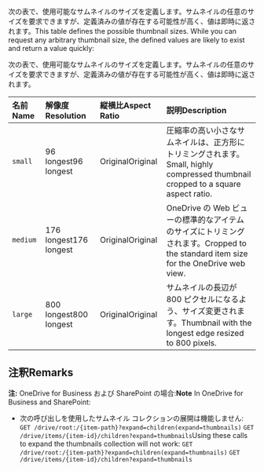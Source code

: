 <span data-ttu-id="1a864-p105">次の表で、使用可能なサムネイルのサイズを定義します。サムネイルの任意のサイズを要求できますが、定義済みの値が存在する可能性が高く、値は即時に返されます。</span><span class="sxs-lookup"><span data-stu-id="1a864-p105">This table defines the possible thumbnail sizes. While you can request any arbitrary thumbnail size, the defined values are likely to exist and return a value quickly:</span></span>

次の表で、使用可能なサムネイルのサイズを定義します。サムネイルの任意のサイズを要求できますが、定義済みの値が存在する可能性が高く、値は即時に返されます。

| <span data-ttu-id="1a864-162">名前</span><span class="sxs-lookup"><span data-stu-id="1a864-162">Name</span></span>           | <span data-ttu-id="1a864-163">解像度</span><span class="sxs-lookup"><span data-stu-id="1a864-163">Resolution</span></span>  | <span data-ttu-id="1a864-164">縦横比</span><span class="sxs-lookup"><span data-stu-id="1a864-164">Aspect Ratio</span></span> | <span data-ttu-id="1a864-165">説明</span><span class="sxs-lookup"><span data-stu-id="1a864-165">Description</span></span>                                                          |
|:---------------|:------------|:-------------|:---------------------------------------------------------------------|
| `small`        | <span data-ttu-id="1a864-166">96 longest</span><span class="sxs-lookup"><span data-stu-id="1a864-166">96 longest</span></span>  | <span data-ttu-id="1a864-167">Original</span><span class="sxs-lookup"><span data-stu-id="1a864-167">Original</span></span>     | <span data-ttu-id="1a864-168">圧縮率の高い小さなサムネイルは、正方形にトリミングされます。</span><span class="sxs-lookup"><span data-stu-id="1a864-168">Small, highly compressed thumbnail cropped to a square aspect ratio.</span></span> |
| `medium`       | <span data-ttu-id="1a864-169">176 longest</span><span class="sxs-lookup"><span data-stu-id="1a864-169">176 longest</span></span> | <span data-ttu-id="1a864-170">Original</span><span class="sxs-lookup"><span data-stu-id="1a864-170">Original</span></span>     | <span data-ttu-id="1a864-171">OneDrive の Web ビューの標準的なアイテムのサイズにトリミングされます。</span><span class="sxs-lookup"><span data-stu-id="1a864-171">Cropped to the standard item size for the OneDrive web view.</span></span>         |
| `large`        | <span data-ttu-id="1a864-172">800 longest</span><span class="sxs-lookup"><span data-stu-id="1a864-172">800 longest</span></span> | <span data-ttu-id="1a864-173">Original</span><span class="sxs-lookup"><span data-stu-id="1a864-173">Original</span></span>     | <span data-ttu-id="1a864-174">サムネイルの長辺が 800 ピクセルになるよう、サイズ変更されます。</span><span class="sxs-lookup"><span data-stu-id="1a864-174">Thumbnail with the longest edge resized to 800 pixels.</span></span>               |

## <span data-ttu-id="1a864-175">注釈</span><span class="sxs-lookup"><span data-stu-id="1a864-175">Remarks</span></span>
<a id="remarks" class="xliff"></a>

<span data-ttu-id="1a864-176">**注:** OneDrive for Business および SharePoint の場合:</span><span class="sxs-lookup"><span data-stu-id="1a864-176">**Note** In OneDrive for Business and SharePoint:</span></span>

* <span data-ttu-id="1a864-177">次の呼び出しを使用したサムネイル コレクションの展開は機能しません: `GET /drive/root:/{item-path}?expand=children(expand=thumbnails)`
  `GET /drive/items/{item-id}/children?expand=thumbnails`</span><span class="sxs-lookup"><span data-stu-id="1a864-177">Using these calls to expand the thumbnails collection will not work: `GET /drive/root:/{item-path}?expand=children(expand=thumbnails)`
  `GET /drive/items/{item-id}/children?expand=thumbnails`</span></span>


<!-- uuid: 8fcb5dbc-d5aa-4681-8e31-b001d5168d79
2015-10-25 14:57:30 UTC -->
<!-- {
  "type": "#page.annotation",
  "description": "Get metadata and content for thumbnails of multiple sizes for OneDrive items.",
  "keywords": "thumbnail,content,download,sizes",
  "section": "documentation",
  "tocPath": "OneDrive/Item/List thumbnails"
} -->
